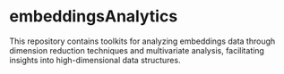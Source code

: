 # embeddingsAnalytics
This repository contains toolkits for analyzing embeddings data through dimension reduction techniques and multivariate analysis, facilitating insights into high-dimensional data structures.
